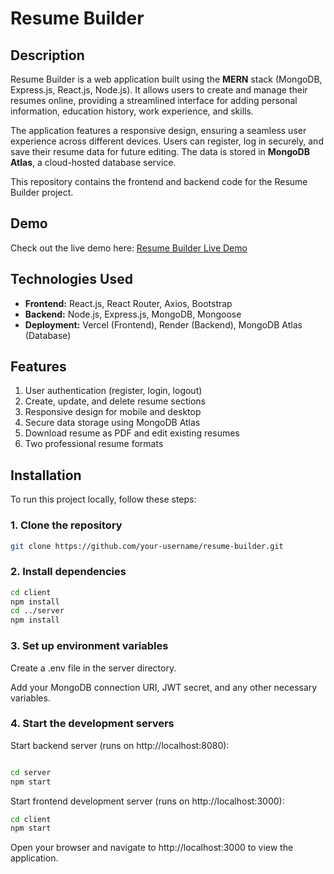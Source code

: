 # Resume Builder

## Description
Resume Builder is a web application built using the **MERN** stack (MongoDB, Express.js, React.js, Node.js). It allows users to create and manage their resumes online, providing a streamlined interface for adding personal information, education history, work experience, and skills.

The application features a responsive design, ensuring a seamless user experience across different devices. Users can register, log in securely, and save their resume data for future editing. The data is stored in **MongoDB Atlas**, a cloud-hosted database service.

This repository contains the frontend and backend code for the Resume Builder project.

## Demo
Check out the live demo here: [Resume Builder Live Demo](https://resume-builder-shreyashpgs-projects.vercel.app/)

## Technologies Used
- **Frontend:** React.js, React Router, Axios, Bootstrap
- **Backend:** Node.js, Express.js, MongoDB, Mongoose
- **Deployment:** Vercel (Frontend), Render (Backend), MongoDB Atlas (Database)

## Features
1. User authentication (register, login, logout)
2. Create, update, and delete resume sections
3. Responsive design for mobile and desktop
4. Secure data storage using MongoDB Atlas
5. Download resume as PDF and edit existing resumes
6. Two professional resume formats

## Installation
To run this project locally, follow these steps:

### 1. Clone the repository
```bash
git clone https://github.com/your-username/resume-builder.git
```
### 2. Install dependencies
```bash
cd client
npm install
cd ../server
npm install
```
### 3. Set up environment variables
Create a .env file in the server directory.

Add your MongoDB connection URI, JWT secret, and any other necessary variables.

### 4. Start the development servers
Start backend server (runs on http://localhost:8080):

```bash

cd server
npm start
```
Start frontend development server (runs on http://localhost:3000):

```bash
cd client
npm start
```
Open your browser and navigate to http://localhost:3000 to view the application.
